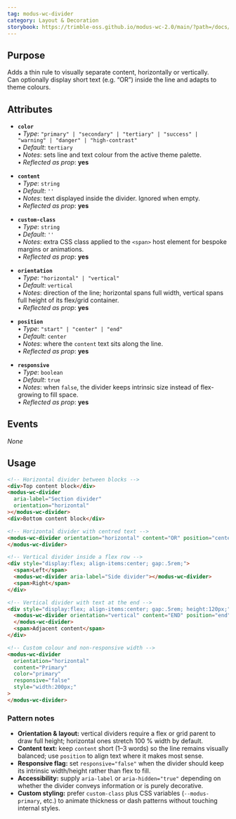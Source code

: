 ```yaml
---
tag: modus-wc-divider
category: Layout & Decoration
storybook: https://trimble-oss.github.io/modus-wc-2.0/main/?path=/docs/components-divider--docs
---
```


## Purpose

Adds a thin rule to visually separate content, horizontally or vertically.  
Can optionally display short text (e.g. “OR”) inside the line and adapts to theme colours.

## Attributes

- **`color`**  
  • _Type_: `"primary" | "secondary" | "tertiary" | "success" | "warning" | "danger" | "high-contrast"`  
  • _Default_: `tertiary`  
  • _Notes_: sets line and text colour from the active theme palette.  
  • _Reflected as prop_: **yes**

- **`content`**  
  • _Type_: `string`  
  • _Default_: `''`  
  • _Notes_: text displayed inside the divider. Ignored when empty.  
  • _Reflected as prop_: **yes**

- **`custom-class`**  
  • _Type_: `string`  
  • _Default_: `''`  
  • _Notes_: extra CSS class applied to the `<span>` host element for bespoke margins or animations.  
  • _Reflected as prop_: **yes**

- **`orientation`**  
  • _Type_: `"horizontal" | "vertical"`  
  • _Default_: `vertical`  
  • _Notes_: direction of the line; horizontal spans full width, vertical spans full height of its flex/grid container.  
  • _Reflected as prop_: **yes**

- **`position`**  
  • _Type_: `"start" | "center" | "end"`  
  • _Default_: `center`  
  • _Notes_: where the `content` text sits along the line.  
  • _Reflected as prop_: **yes**

- **`responsive`**  
  • _Type_: `boolean`  
  • _Default_: `true`  
  • _Notes_: when `false`, the divider keeps intrinsic size instead of flex-growing to fill space.  
  • _Reflected as prop_: **yes**

## Events

_None_

## Usage

```html
<!-- Horizontal divider between blocks -->
<div>Top content block</div>
<modus-wc-divider
  aria-label="Section divider"
  orientation="horizontal"
></modus-wc-divider>
<div>Bottom content block</div>

<!-- Horizontal divider with centred text -->
<modus-wc-divider orientation="horizontal" content="OR" position="center">
</modus-wc-divider>

<!-- Vertical divider inside a flex row -->
<div style="display:flex; align-items:center; gap:.5rem;">
  <span>Left</span>
  <modus-wc-divider aria-label="Side divider"></modus-wc-divider>
  <span>Right</span>
</div>

<!-- Vertical divider with text at the end -->
<div style="display:flex; align-items:center; gap:.5rem; height:120px;">
  <modus-wc-divider orientation="vertical" content="END" position="end">
  </modus-wc-divider>
  <span>Adjacent content</span>
</div>

<!-- Custom colour and non-responsive width -->
<modus-wc-divider
  orientation="horizontal"
  content="Primary"
  color="primary"
  responsive="false"
  style="width:200px;"
>
</modus-wc-divider>
```

### Pattern notes

- **Orientation & layout:** vertical dividers require a flex or grid parent to draw full height; horizontal ones stretch 100 % width by default.
- **Content text:** keep `content` short (1–3 words) so the line remains visually balanced; use `position` to align text where it makes most sense.
- **Responsive flag:** set `responsive="false"` when the divider should keep its intrinsic width/height rather than flex to fill.
- **Accessibility:** supply `aria-label` or `aria-hidden="true"` depending on whether the divider conveys information or is purely decorative.
- **Custom styling:** prefer `custom-class` plus CSS variables (`--modus-primary`, etc.) to animate thickness or dash patterns without touching internal styles.
